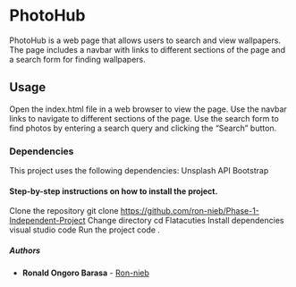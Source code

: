 # PhotoHub
PhotoHub is a web page that allows users to search and view wallpapers. The page includes a navbar with links to different sections of the page and a search form for finding wallpapers.

## Usage
Open the index.html file in a web browser to view the page.
Use the navbar links to navigate to different sections of the page.
Use the search form to find photos by entering a search query and clicking the “Search” button.

### Dependencies
This project uses the following dependencies:
Unsplash API
Bootstrap
#### Step-by-step instructions on how to install the project.
Clone the repository git clone https://github.com/ron-nieb/Phase-1-Independent-Project
Change directory cd Flatacuties
Install dependencies visual studio code
Run the project code .

##### Authors
* **Ronald Ongoro Barasa** - [Ron-nieb](https://github.com/ron-nieb)
